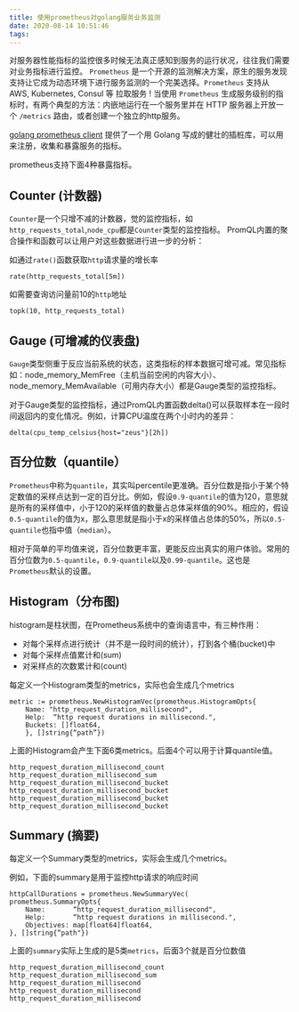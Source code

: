 ```yaml
---
title: 使用prometheus对golang服务业务监测
date: 2020-08-14 10:51:46
tags:
---
```

对服务器性能指标的监控很多时候无法真正感知到服务的运行状况，往往我们需要对业务指标进行监控。
`Prometheus` 是一个开源的监测解决方案，原生的服务发现支持让它成为动态环境下进行服务监测的一个完美选择。`Prometheus` 支持从 AWS, Kubernetes, Consul 等 拉取服务 !
当使用 `Prometheus` 生成服务级别的指标时，有两个典型的方法：内嵌地运行在一个服务里并在 HTTP 服务器上开放一个 `/metrics` 路由，或者创建一个独立的http服务。

<!-- more -->

[golang prometheus client](https://github.com/prometheus/client_golang) 提供了一个用 Golang 写成的健壮的插桩库，可以用来注册，收集和暴露服务的指标。

prometheus支持下面4种暴露指标。

## Counter (计数器)

`Counter`是一个只增不减的计数器，觉的监控指标，如 `http_requests_total`,`node_cpu`都是`Counter`类型的监控指标。
PromQL内置的聚合操作和函数可以让用户对这些数据进行进一步的分析：

如通过`rate()`函数获取`http`请求量的增长率

```
rate(http_requests_total[5m])
```

如需要查询访问量前10的`http`地址

```
topk(10, http_requests_total)
```

## Gauge (可增减的仪表盘)

`Gauge`类型侧重于反应当前系统的状态，这类指标的样本数据可增可减。常见指标如：node_memory_MemFree（主机当前空闲的内容大小）、node_memory_MemAvailable（可用内存大小）都是Gauge类型的监控指标。

对于Gauge类型的监控指标，通过PromQL内置函数delta()可以获取样本在一段时间返回内的变化情况。例如，计算CPU温度在两个小时内的差异：

```
delta(cpu_temp_celsius{host="zeus"}[2h])
```

## 百分位数（quantile）

`Prometheus`中称为`quantile`，其实叫percentile更准确。百分位数是指小于某个特定数值的采样点达到一定的百分比。例如，假设`0.9-quantile`的值为120，意思就是所有的采样值中，小于120的采样值的数量占总体采样值的90%。相应的，假设`0.5-quantile`的值为x，那么意思就是指小于x的采样值占总体的50%，所以`0.5-quantile`也指中值（`median`）。

相对于简单的平均值来说，百分位数更丰富，更能反应出真实的用户体验。常用的百分位数为`0.5-quantile`，`0.9-quantile`以及`0.99-quantile`。这也是`Prometheus`默认的设置。

## Histogram（分布图)

histogram是柱状图，在Prometheus系统中的查询语言中，有三种作用：
* 对每个采样点进行统计（并不是一段时间的统计），打到各个桶(bucket)中
* 对每个采样点值累计和(sum)
* 对采样点的次数累计和(count)

每定义一个Histogram类型的metrics，实际也会生成几个metrics

```golang
metric := prometheus.NewHistogramVec(prometheus.HistogramOpts{
    Name: "http_request_duration_millisecond",
    Help:  “http request durations in millisecond.",
    Buckets: []float64,
    }, []string{“path”})
```

上面的Histogram会产生下面6类metrics。后面4个可以用于计算quantile值。
```
http_request_duration_millisecond_count
http_request_duration_millisecond_sum
http_request_duration_millisecond_bucket
http_request_duration_millisecond_bucket
http_request_duration_millisecond_bucket
http_request_duration_millisecond_bucket
```

## Summary (摘要)

每定义一个Summary类型的metrics，实际会生成几个metrics。

例如，下面的summary是用于监控http请求的响应时间

```golang
httpCallDurations = prometheus.NewSummaryVec(
prometheus.SummaryOpts{
    Name:       “http_request_duration_millisecond",
    Help:       “http request durations in millisecond.",
    Objectives: map[float64]float64,
}, []string{“path"})
```

上面的`summary`实际上生成的是5类`metrics`，后面3个就是百分位数值

```
http_request_duration_millisecond_count
http_request_duration_millisecond_sum
http_request_duration_millisecond
http_request_duration_millisecond
http_request_duration_millisecond
```